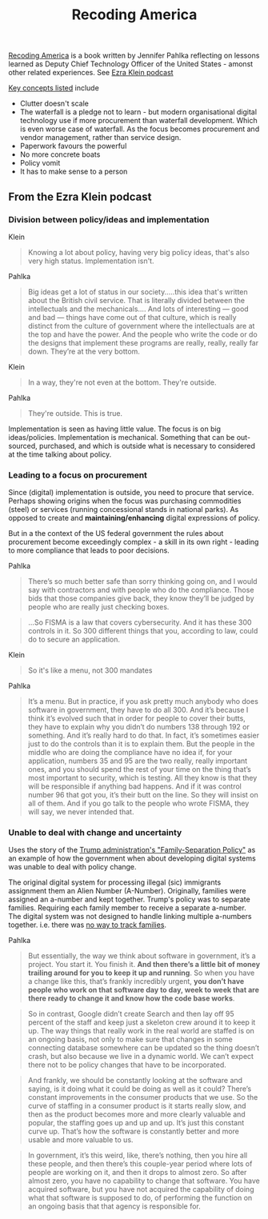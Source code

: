 ﻿---
backlinks:
- title: Computing
  url: /memex/sense/computing/computing.html
title: Recoding America
---
[Recoding America](https://www.recodingamerica.us/) is a book written by Jennifer Pahlka reflecting on lessons learned as Deputy Chief Technology Officer of the United States - amonst other related experiences.  See [Ezra Klein podcast](https://www.nytimes.com/2023/06/06/opinion/ezra-klein-podcast-jennifer-pahlka.html)

[Key concepts listed](https://www.recodingamerica.us/concepts) include 

- Clutter doesn't scale 
- The waterfall is a pledge not to learn - but modern organisational digital technology use if more procurement than waterfall development. Which is even worse case of waterfall. As the focus becomes procurement and vendor management, rather than service design.
- Paperwork favours the powerful 
- No more concrete boats 
- Policy vomit 
- It has to make sense to a person

## From the Ezra Klein podcast 

### Division between policy/ideas and implementation 

Klein
> Knowing a lot about policy, having very big policy ideas, that's also very high status. Implementation isn't.

Pahlka
> Big ideas get a lot of status in our society.....this idea that's written about the British civil service. That is literally divided between the intellectuals and the mechanicals....
> And lots of interesting — good and bad — things have come out of that culture, which is really distinct from the culture of government where the intellectuals are at the top and have the power. And the people who write the code or do the designs that implement these programs are really, really, really far down. They’re at the very bottom.

Klein 
> In a way, they're not even at the bottom. They're outside.

Pahlka 
> They're outside. This is true.

Implementation is seen as having little value. The focus is on big ideas/policies. Implementation is mechanical. Something that can be out-sourced, purchased, and which is outside what is necessary to considered at the time talking about policy.

### Leading to a focus on procurement

Since (digital) implementation is outside, you need to procure that service. Perhaps showing origins when the focus was purchasing commodities (steel) or services (running concessional stands in national parks). As opposed to create and **maintaining/enhancing** digital expressions of policy.

But in a the context of the US federal government the rules about procurement become exceedingly complex - a skill in its own right - leading to more compliance that leads to poor decisions.

Pahlka 
> There’s so much better safe than sorry thinking going on, and I would say with contractors and with people who do the compliance. Those bids that those companies give back, they know they’ll be judged by people who are really just checking boxes. 

> ...So FISMA is a law that covers cybersecurity. And it has these 300 controls in it. So 300 different things that you, according to law, could do to secure an application.

Klein 

> So it's like a menu, not 300 mandates 

Pahlka
> It’s a menu. But in practice, if you ask pretty much anybody who does software in government, they have to do all 300. And it’s because I think it’s evolved such that in order for people to cover their butts, they have to explain why you didn’t do numbers 138 through 192 or something. And it’s really hard to do that. In fact, it’s sometimes easier just to do the controls than it is to explain them.
> But the people in the middle who are doing the compliance have no idea if, for your application, numbers 35 and 95 are the two really, really important ones, and you should spend the rest of your time on the thing that’s most important to security, which is testing. All they know is that they will be responsible if anything bad happens. And if it was control number 96 that got you, it’s their butt on the line. So they will insist on all of them. And if you go talk to the people who wrote FISMA, they will say, we never intended that.

### Unable to deal with change and uncertainty 

Uses the story of the [Trump administration's "Family-Separation Policy"](https://www.npr.org/2022/08/11/1116917364/how-the-trump-white-house-misled-the-world-about-its-family-separation-policy) as an example of how the government when about developing digital systems was unable to deal with policy change.

The original digital system for processing illegal (sic) immigrants assignment them an Alien Number (A-Number). Originally, families were assigned an a-number and kept together. Trump's policy was to separate families. Requiring each family member to receive a separate a-number. The digital system was not designed to handle linking multiple a-numbers together. i.e. there was [no way to track families](https://www.nbcnews.com/politics/immigration/emails-show-trump-admin-had-no-way-link-separated-migrant-n1000746). 

Pahlka 
> But essentially, the way we think about software in government, it’s a project. You start it. You finish it. **And then there’s a little bit of money trailing around for you to keep it up and running**. So when you have a change like this, that’s frankly incredibly urgent, **you don’t have people who work on that software day to day, week to week that are there ready to change it and know how the code base works**.

> So in contrast, Google didn’t create Search and then lay off 95 percent of the staff and keep just a skeleton crew around it to keep it up. The way things that really work in the real world are staffed is on an ongoing basis, not only to make sure that changes in some connecting database somewhere can be updated so the thing doesn’t crash, but also because we live in a dynamic world. We can’t expect there not to be policy changes that have to be incorporated.

> And frankly, we should be constantly looking at the software and saying, is it doing what it could be doing as well as it could? There’s constant improvements in the consumer products that we use. So the curve of staffing in a consumer product is it starts really slow, and then as the product becomes more and more clearly valuable and popular, the staffing goes up and up and up. It’s just this constant curve up. That’s how the software is constantly better and more usable and more valuable to us.

> In government, it’s this weird, like, there’s nothing, then you hire all these people, and then there’s this couple-year period where lots of people are working on it, and then it drops to almost zero. So after almost zero, you have no capability to change that software. You have acquired software, but you have not acquired the capability of doing what that software is supposed to do, of performing the function on an ongoing basis that that agency is responsible for.